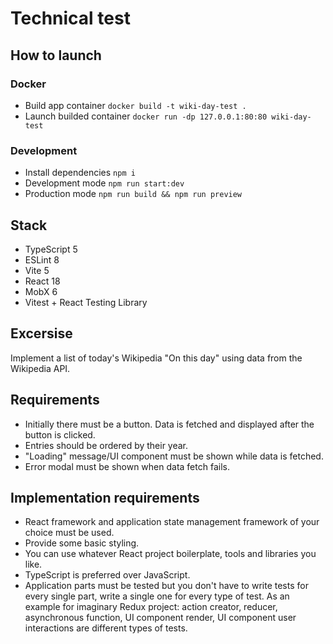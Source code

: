 # Technical test

## How to launch

### Docker

* Build app container `docker build -t wiki-day-test .`
* Launch builded container `docker run -dp 127.0.0.1:80:80 wiki-day-test`

### Development

* Install dependencies `npm i`
* Development mode `npm run start:dev`
* Production mode `npm run build && npm run preview`

## Stack

* TypeScript 5
* ESLint 8
* Vite 5
* React 18
* MobX 6
* Vitest + React Testing Library

## Excersise

Implement a list of today's Wikipedia "On this day" using data from the Wikipedia API.

## Requirements

- Initially there must be a button. Data is fetched and displayed after the button is clicked.
- Entries should be ordered by their year.
- "Loading" message/UI component must be shown while data is fetched.
- Error modal must be shown when data fetch fails.

## Implementation requirements

- React framework and application state management framework of your choice must be used.
- Provide some basic styling.
- You can use whatever React project boilerplate, tools and libraries you like.
- TypeScript is preferred over JavaScript.
- Application parts must be tested but you don't have to write tests for every single part, write a single one for every type of test. As an example for imaginary Redux project: action creator, reducer, asynchronous function, UI component render, UI component user interactions are different types of tests.
